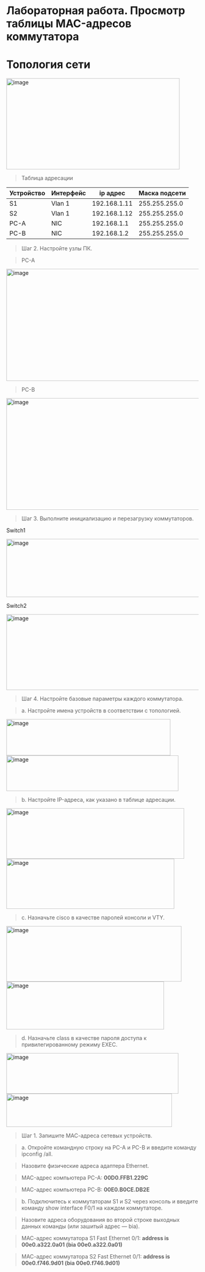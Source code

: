 # **Лабораторная работа. Просмотр таблицы MAC-адресов коммутатора**
# Топология сети  
<img width="454" height="238" alt="image" src="https://github.com/user-attachments/assets/17424118-cece-41e2-ae27-e4a67dfebbea" />  

>Таблица адресации

| Устройство | Интерфейс | ip адрес         | Маска подсети  |
|------------|-----------|------------------|----------------|
|     S1     |   Vlan 1  |  192.168.1.11    | 255.255.255.0  |
|     S2     |   Vlan 1  |  192.168.1.12    | 255.255.255.0  |
|     PC-A   |    NIC    |  192.168.1.1     | 255.255.255.0  |
|     PC-B   |    NIC    |  192.168.1.2     | 255.255.255.0  |  

>Шаг 2. Настройте узлы ПК.

>PC-A

<img width="702" height="293" alt="image" src="https://github.com/user-attachments/assets/465cd5a7-78ad-4764-88ec-38e700ac5320" />  

>PC-B

<img width="701" height="292" alt="image" src="https://github.com/user-attachments/assets/2d2957a6-9237-4dbb-85f3-55fd782c29f6" />  

>Шаг 3. Выполните инициализацию и перезагрузку коммутаторов.

Switch1

<img width="629" height="152" alt="image" src="https://github.com/user-attachments/assets/ae1cdb6d-cc01-46ef-a162-3caaea129aac" />

Switch2

<img width="604" height="198" alt="image" src="https://github.com/user-attachments/assets/9d38642b-8a58-406c-9737-dddaac9347d1" />  

>Шаг 4. Настройте базовые параметры каждого коммутатора.

>a.	Настройте имена устройств в соответствии с топологией.

<img width="430" height="95" alt="image" src="https://github.com/user-attachments/assets/da965a5b-89bf-43e8-8749-6e074d80293f" />  
<img width="451" height="93" alt="image" src="https://github.com/user-attachments/assets/fecccff8-b978-4db9-a1ca-8f13d1a39710" />  

>b.	Настройте IP-адреса, как указано в таблице адресации.

<img width="466" height="132" alt="image" src="https://github.com/user-attachments/assets/58889652-5e70-4d2f-b3ea-c1184c992f5f" />  

<img width="440" height="131" alt="image" src="https://github.com/user-attachments/assets/2e9866a5-3af7-4cd9-a65b-fab6c62b9eb6" />  

>c.	Назначьте cisco в качестве паролей консоли и VTY.

<img width="459" height="145" alt="image" src="https://github.com/user-attachments/assets/524369cd-d887-47b1-bb17-55d55d48f76f" />  

<img width="413" height="125" alt="image" src="https://github.com/user-attachments/assets/0e64f0ba-4b46-412c-a6f5-7b506841de79" />  

>d.	Назначьте class в качестве пароля доступа к привилегированному режиму EXEC.

<img width="451" height="106" alt="image" src="https://github.com/user-attachments/assets/c6db729f-89f0-40fd-a223-c09abd11f37f" />  

<img width="434" height="87" alt="image" src="https://github.com/user-attachments/assets/a91a0291-4b5b-440f-aef4-c7f6d772650e" />  

>Шаг 1. Запишите МАС-адреса сетевых устройств.

>a.	Откройте командную строку на PC-A и PC-B и введите команду ipconfig /all.

>Назовите физические адреса адаптера Ethernet.

>MAC-адрес компьютера PC-A: **00D0.FFB1.229C**

>MAC-адрес компьютера PC-B: **00E0.B0CE.DB2E**

>b.	Подключитесь к коммутаторам S1 и S2 через консоль и введите команду show interface F0/1 на каждом коммутаторе.

>Назовите адреса оборудования во второй строке выходных данных команды (или зашитый адрес — bia).

>МАС-адрес коммутатора S1 Fast Ethernet 0/1: **address is 00e0.a322.0a01 (bia 00e0.a322.0a01)**

>МАС-адрес коммутатора S2 Fast Ethernet 0/1: **address is 00e0.f746.9d01 (bia 00e0.f746.9d01)**















